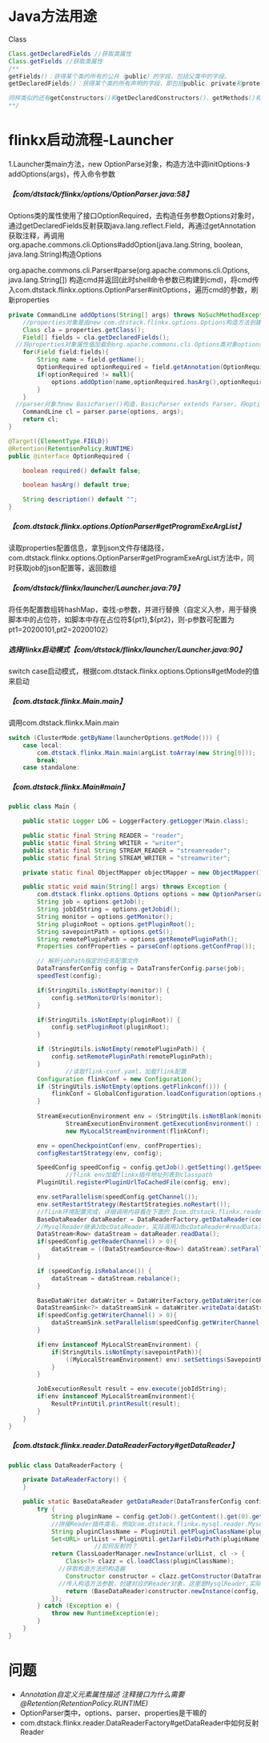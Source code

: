 

# Java方法用途

Class

```java
Class.getDeclaredFields //获取类属性
Class.getFields //获取类属性
/**
getFields()：获得某个类的所有的公共（public）的字段，包括父类中的字段。 
getDeclaredFields()：获得某个类的所有声明的字段，即包括public、private和proteced，但是不包括父类的申明字段。

同样类似的还有getConstructors()和getDeclaredConstructors()、getMethods()和getDeclaredMethods()，这两者分别表示获取某个类的方法、构造函数。
**/
```



# flinkx启动流程-Launcher

1.Launcher类main方法，new OptionParse对象，构造方法中调initOptions-》addOptions(args)，传入命令参数



##### 【com/dtstack/flinkx/options/OptionParser.java:58】

Options类的属性使用了接口OptionRequired，去构造任务参数Options对象时，通过getDeclaredFields反射获取java.lang.reflect.Field，再通过getAnnotation获取注释，再调用org.apache.commons.cli.Options#addOption(java.lang.String, boolean, java.lang.String)构造Options

org.apache.commons.cli.Parser#parse(org.apache.commons.cli.Options, java.lang.String[]) 构造cmd并返回(此时shell命令参数已构建到cmd)，将cmd传入com.dtstack.flinkx.options.OptionParser#initOptions，遍历cmd的参数，刷新properties

```java
private CommandLine addOptions(String[] args) throws NoSuchMethodException, InvocationTargetException, IllegalAccessException, ParseException {
    //properties对象是由new com.dtstack.flinkx.options.Options构造方法创建，赋予默认属性值
  	Class cla = properties.getClass(); 
    Field[] fields = cla.getDeclaredFields();
  //将properties对象属性值加载到org.apache.commons.cli.Options类对象options中
    for(Field field:fields){
        String name = field.getName();
        OptionRequired optionRequired = field.getAnnotation(OptionRequired.class);
        if(optionRequired != null){
            options.addOption(name,optionRequired.hasArg(),optionRequired.description());
        }
    }
  //parser对象为new BasicParser()构造，BasicParser extends Parser。将options对象和命令参数args传入解析成CommandLine对象
    CommandLine cl = parser.parse(options, args);
    return cl;
}
```

```java
@Target({ElementType.FIELD})
@Retention(RetentionPolicy.RUNTIME)
public @interface OptionRequired {

	boolean required() default false;

	boolean hasArg() default true;

	String description() default "";
}
```

##### 【com.dtstack.flinkx.options.OptionParser#getProgramExeArgList】

读取properties配置信息，拿到json文件存储路径，com.dtstack.flinkx.options.OptionParser#getProgramExeArgList方法中，同时获取job的json配置等，返回数组

##### 【com/dtstack/flinkx/launcher/Launcher.java:79】

将任务配置数组转hashMap，查找-p参数，并进行替换（自定义入参，用于替换脚本中的占位符，如脚本中存在占位符${pt1},\${pt2}，则-p参数可配置为pt1=20200101,pt2=20200102）

##### 选择flinkx启动模式【com/dtstack/flinkx/launcher/Launcher.java:90】

switch case启动模式，根据com.dtstack.flinkx.options.Options#getMode的值来启动

##### 【com.dtstack.flinkx.Main.main】

调用com.dtstack.flinkx.Main.main

```java
switch (ClusterMode.getByName(launcherOptions.getMode())) {
    case local:
        com.dtstack.flinkx.Main.main(argList.toArray(new String[0]));
        break;
    case standalone:
```

##### 【com.dtstack.flinkx.Main#main】

```java
public class Main {

    public static Logger LOG = LoggerFactory.getLogger(Main.class);

    public static final String READER = "reader";
    public static final String WRITER = "writer";
    public static final String STREAM_READER = "streamreader";
    public static final String STREAM_WRITER = "streamwriter";

    private static final ObjectMapper objectMapper = new ObjectMapper();

    public static void main(String[] args) throws Exception {
        com.dtstack.flinkx.options.Options options = new OptionParser(args).getOptions();
        String job = options.getJob();
        String jobIdString = options.getJobid();
        String monitor = options.getMonitor();
        String pluginRoot = options.getPluginRoot();
        String savepointPath = options.getS();
        String remotePluginPath = options.getRemotePluginPath();
        Properties confProperties = parseConf(options.getConfProp());

        // 解析jobPath指定的任务配置文件
        DataTransferConfig config = DataTransferConfig.parse(job);
        speedTest(config);

        if(StringUtils.isNotEmpty(monitor)) {
            config.setMonitorUrls(monitor);
        }

        if(StringUtils.isNotEmpty(pluginRoot)) {
            config.setPluginRoot(pluginRoot);
        }

        if (StringUtils.isNotEmpty(remotePluginPath)) {
            config.setRemotePluginPath(remotePluginPath);
        }
				//读取flink-conf.yaml，加载flink配置
        Configuration flinkConf = new Configuration();
        if (StringUtils.isNotEmpty(options.getFlinkconf())) {
            flinkConf = GlobalConfiguration.loadConfiguration(options.getFlinkconf());
        }
				
        StreamExecutionEnvironment env = (StringUtils.isNotBlank(monitor)) ?
                StreamExecutionEnvironment.getExecutionEnvironment() :
                new MyLocalStreamEnvironment(flinkConf);

        env = openCheckpointConf(env, confProperties);
        configRestartStrategy(env, config);

        SpeedConfig speedConfig = config.getJob().getSetting().getSpeed();
				//flink env加载flinkx插件地址列表到classpath
        PluginUtil.registerPluginUrlToCachedFile(config, env);

        env.setParallelism(speedConfig.getChannel());
        env.setRestartStrategy(RestartStrategies.noRestart());
       	//flink环境配置完成，详细调用内容看在下面的【com.dtstack.flinkx.reader.DataReaderFactory#getDataReader】
        BaseDataReader dataReader = DataReaderFactory.getDataReader(config, env);
      	//MysqlReader继承JdbcDataReader，实际调用JdbcDataReader#readData方法
        DataStream<Row> dataStream = dataReader.readData();
        if(speedConfig.getReaderChannel() > 0){
            dataStream = ((DataStreamSource<Row>) dataStream).setParallelism(speedConfig.getReaderChannel());
        }

        if (speedConfig.isRebalance()) {
            dataStream = dataStream.rebalance();
        }

        BaseDataWriter dataWriter = DataWriterFactory.getDataWriter(config);
        DataStreamSink<?> dataStreamSink = dataWriter.writeData(dataStream);
        if(speedConfig.getWriterChannel() > 0){
            dataStreamSink.setParallelism(speedConfig.getWriterChannel());
        }

        if(env instanceof MyLocalStreamEnvironment) {
            if(StringUtils.isNotEmpty(savepointPath)){
                ((MyLocalStreamEnvironment) env).setSettings(SavepointRestoreSettings.forPath(savepointPath));
            }
        }

        JobExecutionResult result = env.execute(jobIdString);
        if(env instanceof MyLocalStreamEnvironment){
            ResultPrintUtil.printResult(result);
        }
    }
}
```

##### 【com.dtstack.flinkx.reader.DataReaderFactory#getDataReader】

```java
public class DataReaderFactory {

    private DataReaderFactory() {
    }

    public static BaseDataReader getDataReader(DataTransferConfig config, StreamExecutionEnvironment env) {
        try {
            String pluginName = config.getJob().getContent().get(0).getReader().getName();
          	//拼接Reader插件类名，例如com.dtstack.flinkx.mysql.reader.MysqlReader
            String pluginClassName = PluginUtil.getPluginClassName(pluginName);
            Set<URL> urlList = PluginUtil.getJarFileDirPath(pluginName, config.getPluginRoot(), null);
						//如何反射的？
            return ClassLoaderManager.newInstance(urlList, cl -> {
                Class<?> clazz = cl.loadClass(pluginClassName);
              //获取构造方法的构造器
                Constructor constructor = clazz.getConstructor(DataTransferConfig.class, StreamExecutionEnvironment.class);
              //传入构造方法参数，创建对应的Reader对象，这里是MysqlReader,实际上调用com.dtstack.flinkx.mysql.reader.MysqlReader#MysqlReader的构造方法，同时MysqlReader继承JdbcDataReader，
                return (BaseDataReader)constructor.newInstance(config, env);
            });
        } catch (Exception e) {
            throw new RuntimeException(e);
        }
    }
}
```

# 问题

- *Annotation自定义元素属性描述 注释接口为什么需要 @Retention(RetentionPolicy.RUNTIME)*
- OptionParser类中，options、parser、properties是干嘛的
- com.dtstack.flinkx.reader.DataReaderFactory#getDataReader中如何反射Reader